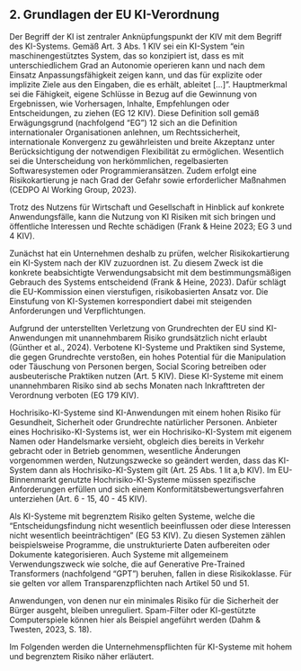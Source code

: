 ## 2. Grundlagen der EU KI-Verordnung


Der Begriff der KI ist zentraler Anknüpfungspunkt der KIV mit dem Begriff des KI-Systems. Gemäß Art. 3 Abs. 1 KIV sei ein KI-System “ein maschinengestütztes System, das so konzipiert ist, dass es mit unterschiedlichem Grad an Autonomie operieren kann und nach dem Einsatz Anpassungsfähigkeit zeigen kann, und das für explizite oder implizite Ziele aus den Eingaben, die es erhält, ableitet [...]”. Hauptmerkmal sei die Fähigkeit, eigene Schlüsse in Bezug auf die Gewinnung von Ergebnissen, wie Vorhersagen, Inhalte, Empfehlungen oder Entscheidungen, zu ziehen (EG 12 KIV). Diese Definition soll gemäß Erwägungsgrund (nachfolgend “EG”) 12 sich an die Definition internationaler Organisationen anlehnen, um Rechtssicherheit, internationale Konvergenz zu gewährleisten und breite Akzeptanz unter Berücksichtigung der notwendigen Flexibilität zu ermöglichen. Wesentlich sei die Unterscheidung von herkömmlichen, regelbasierten Softwaresystemen oder Programmieransätzen. Zudem erfolgt eine Risikokartierung je nach Grad der Gefahr sowie erforderlicher Maßnahmen (CEDPO AI Working Group, 2023).

Trotz des Nutzens für Wirtschaft und Gesellschaft in Hinblick auf konkrete Anwendungsfälle, kann die Nutzung von KI Risiken mit sich bringen und öffentliche Interessen und Rechte schädigen (Frank & Heine 2023; EG 3 und 4 KIV).

Zunächst hat ein Unternehmen deshalb zu prüfen, welcher Risikokartierung ein KI-System nach der KIV zuzuordnen ist. Zu diesem Zweck ist die konkrete beabsichtigte Verwendungsabsicht mit dem bestimmungsmäßigen Gebrauch des Systems entscheidend (Frank & Heine, 2023). Dafür schlägt die EU-Kommission einen vierstufigen, risikobasierten Ansatz vor. Die Einstufung von KI-Systemen korrespondiert dabei mit steigenden Anforderungen und Verpflichtungen.

Aufgrund der unterstellten Verletzung von Grundrechten der EU sind KI-Anwendungen mit unannehmbarem Risiko grundsätzlich nicht erlaubt (Günther et al., 2024). Verbotene KI-Systeme und Praktiken sind Systeme, die gegen Grundrechte verstoßen, ein hohes Potential für die Manipulation oder Täuschung von Personen bergen, Social Scoring betreiben oder ausbeuterische Praktiken nutzen (Art. 5 KIV). Diese KI-Systeme mit einem unannehmbaren Risiko sind ab sechs Monaten nach Inkrafttreten der Verordnung verboten (EG 179 KIV).

Hochrisiko-KI-Systeme sind KI-Anwendungen mit einem hohen Risiko für Gesundheit, Sicherheit oder Grundrechte natürlicher Personen. Anbieter eines Hochrisiko-KI-Systems ist, wer ein Hochrisiko-KI-System mit eigenem Namen oder Handelsmarke versieht, obgleich dies bereits in Verkehr gebracht oder in Betrieb genommen, wesentliche Änderungen vorgenommen werden, Nutzungszwecke so geändert werden, dass das KI-System dann als Hochrisiko-KI-System gilt (Art. 25 Abs. 1 lit a,b KIV). Im EU-Binnenmarkt genutzte Hochrisiko-KI-Systeme müssen spezifische Anforderungen erfüllen und sich einem Konformitätsbewertungsverfahren unterziehen (Art. 6 - 15, 40 - 45 KIV).

Als KI-Systeme mit begrenztem Risiko gelten Systeme, welche die “Entscheidungsfindung nicht wesentlich beeinflussen oder diese Interessen nicht wesentlich beeinträchtigen” (EG 53 KIV). Zu diesen Systemen zählen beispielsweise Programme, die unstrukturierte Daten aufbereiten oder Dokumente kategorisieren. Auch Systeme mit allgemeinem Verwendungszweck wie solche, die auf Generative Pre-Trained Transformers (nachfolgend “GPT”) beruhen, fallen in diese Risikoklasse. Für sie gelten vor allem Transparenzpflichten nach Artikel 50 und 51.

Anwendungen, von denen nur ein minimales Risiko für die Sicherheit der Bürger ausgeht, bleiben unreguliert. Spam-Filter oder KI-gestützte Computerspiele können hier als Beispiel angeführt werden (Dahm & Twesten, 2023, S. 18).

Im Folgenden werden die Unternehmenspflichten für KI-Systeme mit hohem und begrenztem Risiko näher erläutert.